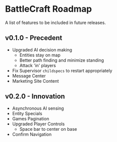 BattleCraft Roadmap
===========

A list of features to be included in future releases.

v0.1.0 - Precedent
------

* Upgraded AI decision making
	* Entities stay on map
	* Better path finding and minimize standing
	* Attack 'in' players
* Fix Supervisor `childspecs` to restart appropriately
* Message Center
* Marketing Site Content

v0.2.0 - Innovation
------

* Asynchronous AI sensing
* Entity Specials
* Games Pagination
* Upgraded Player Controls
	* Space bar to center on base
* Confirm Navigation
